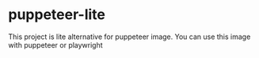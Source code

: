 # puppeteer-lite
This project is lite alternative for puppeteer image. 
You can use this image with puppeteer or playwright
